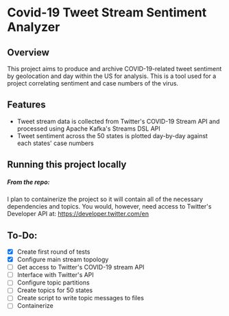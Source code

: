 # Covid-19 Tweet Stream Sentiment Analyzer
## Overview
This project aims to produce and archive COVID-19-related tweet sentiment by geolocation and day within the US for analysis. This is a tool used for a project correlating sentiment and case numbers of the virus. 
## Features
- Tweet stream data is collected from Twitter's COVID-19 Stream API and processed using Apache Kafka's Streams DSL API
- Tweet sentiment across the 50 states is plotted day-by-day against each states' case numbers
## Running this project locally
##### From the repo:
I plan to containerize the project so it will contain all of the necessary dependencies and topics. You would, however, need access to Twitter's Developer API at: https://developer.twitter.com/en
## To-Do:
- [x] Create first round of tests
- [x] Configure main stream topology
- [ ] Get access to Twitter's COVID-19 stream API
- [ ] Interface with Twitter's API
- [ ] Configure topic partitions
- [ ] Create topics for 50 states
- [ ] Create script to write topic messages to files
- [ ] Containerize
